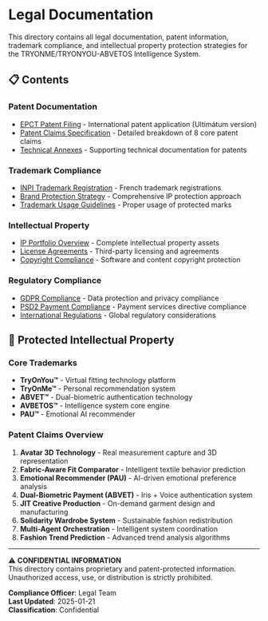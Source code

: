 # Legal Documentation

This directory contains all legal documentation, patent information, trademark compliance, and intellectual property protection strategies for the TRYONME/TRYONYOU-ABVETOS Intelligence System.

## 📋 Contents

### Patent Documentation
- [EPCT Patent Filing](./epct-patent-filing.md) - International patent application (Ultimátum version)
- [Patent Claims Specification](./patent-claims.md) - Detailed breakdown of 8 core patent claims
- [Technical Annexes](./technical-annexes.md) - Supporting technical documentation for patents

### Trademark Compliance
- [INPI Trademark Registration](./inpi-trademarks.md) - French trademark registrations
- [Brand Protection Strategy](./brand-protection.md) - Comprehensive IP protection approach
- [Trademark Usage Guidelines](./trademark-guidelines.md) - Proper usage of protected marks

### Intellectual Property
- [IP Portfolio Overview](./ip-portfolio.md) - Complete intellectual property assets
- [License Agreements](./license-agreements.md) - Third-party licensing and agreements
- [Copyright Compliance](./copyright-compliance.md) - Software and content copyright protection

### Regulatory Compliance
- [GDPR Compliance](./gdpr-compliance.md) - Data protection and privacy compliance
- [PSD2 Payment Compliance](./psd2-compliance.md) - Payment services directive compliance
- [International Regulations](./international-regulations.md) - Global regulatory considerations

## 🔐 Protected Intellectual Property

### Core Trademarks
- **TryOnYou™** - Virtual fitting technology platform
- **TryOnMe™** - Personal recommendation system
- **ABVET™** - Dual-biometric authentication technology
- **AVBETOS™** - Intelligence system core engine
- **PAU™** - Emotional AI recommender

### Patent Claims Overview
1. **Avatar 3D Technology** - Real measurement capture and 3D representation
2. **Fabric-Aware Fit Comparator** - Intelligent textile behavior prediction
3. **Emotional Recommender (PAU)** - AI-driven emotional preference analysis
4. **Dual-Biometric Payment (ABVET)** - Iris + Voice authentication system
5. **JIT Creative Production** - On-demand garment design and manufacturing
6. **Solidarity Wardrobe System** - Sustainable fashion redistribution
7. **Multi-Agent Orchestration** - Intelligent system coordination
8. **Fashion Trend Prediction** - Advanced trend analysis algorithms

---

⚠️ **CONFIDENTIAL INFORMATION**  
This directory contains proprietary and patent-protected information. Unauthorized access, use, or distribution is strictly prohibited.

**Compliance Officer**: Legal Team  
**Last Updated**: 2025-01-21  
**Classification**: Confidential